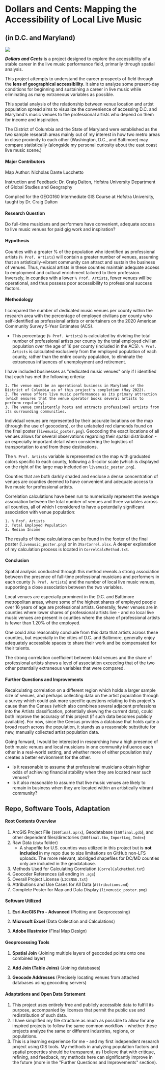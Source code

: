 Dollars and Cents: Mapping the Accessibility of Local Live Music
============
## (in D.C. and Maryland)

![](https://github.com/DanteNaimo/dev2-livemusic/blob/main/livemusic_poster.png)

***Dollars and Cents*** is a project designed to explore the accessibility of a stable career in the live music performance field, primarily through spatial analysis.

This project attempts to understand the career prospects of field through the **lens of geographical accessibility**. It aims to analyze some present-day conditions for beginning and sustaining a career in live music while eliminating as many extraneous variables as possible.

This spatial analysis of the relationship between venue location and artist population spread aims to visualize the convenience of accessing D.C. and Maryland's music venues to the professional artists who depend on them for income and inspiration.

The District of Columbia and the State of Maryland were established as the two sample research areas mainly out of my interest in how two metro areas in close proximity to each other (Washington, D.C., and Baltimore) may compare statistically (alongside my personal curiosity about the east coast live music scene.)


#### Major Contributors

Map Author: Nicholas Dante Lucchetto

Instruction and Feedback: Dr. Craig Dalton, Hofstra University Department of Global Studies and Geography

Compiled for the GEOG160 Intermediate GIS Course at Hofstra University, taught by Dr. Craig Dalton

#### Research Question

Do full-time musicians and performers have convenient, adequate access to live music venues for paid gig work and inspiration?

#### Hypothesis

Counties with a greater % of the population who identified as professional artists (`% Prof. Artists`) will contain a greater number of venues, assuming that an artistically-vibrant community can attract and sustain the business of venues. Thus, musical artists in these counties maintain adequate access to employment and cultural enrichment tailored to their profession. Inversely, in counties with a lower `% Prof. Artists`, fewer venues will be operational, and thus possess poor accessibility to professional success factors.

#### Methodology

I compared the number of dedicated music venues per county within the research area with the percentage of employed civilians per county who self-identified as professional artists or entertainers on the 2020 American Community Survey 5-Year Estimates (ACS).

* This percentage (`% Prof. Artists`) is calculated by dividing the total number of professional artists per county by the total employed civilian population over the age of 16 per county (included in the ACS). `% Prof. Artists` is calculated exclusively from the employed population of each county, rather than the entire county population, to eliminate the extraneous influences of unemployment and retirement.

I have included businesses as "dedicated music venues" only if I identified that each has met the following criteria:

	1. The venue must be an operational business in Maryland or the District of Columbia as of this project's completion (May 2022).
	2. The venue offers live music performances as its primary attraction (which ensures that the venue operator books several artists to perform regularly).
	3. The venue consistently hosts and attracts professional artists from its surrounding communities.

Individual venues are represented by their accurate locations on the map (through the use of geocoders), or the unlabeled red diamonds found on the final poster (`livemusic_poster.png`). Geocoding the exact locations of all venues allows for several observations regarding their spatial distribution - an especially important detail when considering the logistics of transportation to and from these destinations.

The `% Prof. Artists` variable is represented on the map with graduated colors specific to each county, following a 5-color scale (which is displayed on the right of the large map included on `livemusic_poster.png`).

Counties that are both darkly shaded and enclose a dense concentration of venues are counties deemed to have convenient and adequate access to live music for professional artists.

Correlation calculations have been run to numerically represent the average association between the total number of venues and three variables across all counties, all of which I considered to have a potentially significant association with venue population:

	1. % Prof. Artists
	2. Total Employed Population
	3. Median Income

The results of these calculations can be found in the footer of the final poster (`livemusic_poster.png`) or in `3VarCorrel.xlsx`. A deeper explanation of my calculation process is located in `CorrelCalcMethod.txt`.

#### Conclusion

Spatial analysis conducted through this method reveals a strong association between the presence of full-time professional musicians and performers in each county (`% Prof. Artists`) and the number of local live music venues, supporting a close association between the two variables.

Local venues are especially prominent in the D.C. and Baltimore metropolitan areas, where some of the highest shares of employed people over 16 years of age are professional artists. Generally, fewer venues are in counties where lower shares of professional artists live - and no local live music venues are present in counties where the share of professional artists is fewer than 1.20% of the employed.

One could also reasonably conclude from this data that artists across these counties, but especially in the cities of D.C. and Baltimore, generally enjoy adequately accessible spaces to share their work and be compensated for their talents.

The strong correlation coefficient between total venues and the share of professional artists shows a level of association exceeding that of the two other potentially extraneous variables that were compared.

#### Further Questions and Improvements

Recalculating correlation on a different region which holds a larger sample size of venues, and perhaps collecting data on the artist population through a survey which could ask more specific questions relating to this project's cause than the Census (which also combines several adjacent professions into the Artists classification, potentially skewing the current data), could both improve the accuracy of this project (if such data becomes publicly available). For now, since the Census provides a database that holds quite a broad reach across the population, it stands as a reasonable substitute for new, manually collected artist population data.

Going forward, I would be interested in researching how a high presence of both music venues and local musicians in one community influence each other in a real-world setting, and whether more of either population truly creates a better environment for the other.

* Is it reasonable to assume that professional musicians obtain higher odds of achieving financial stability when they are located near such venues?
* Is it also reasonable to assume that live music venues are likely to remain in business when they are located within an artistically vibrant community?

## Repo, Software Tools, Adaptation

#### Root Contents Overview

1. ArcGIS Project File (`160final.aprx`), Geodatabase (`160final.gdb`), and other dependent files/directories (`160final.tbx`, `ImportLog`, `Index`)
2. Raw Data (`data` folder)
	* A shapefile for U.S. counties was utilized in this project but is **not included** in my repo due to size limitations on GitHub non-LFS uploads. The more relevant, abridged shapefiles for DC/MD counties only are included in the geodatabase.
3. Methods Used for Calculating Correlation (`CorrelCalcMethod.txt`)
4. Geocoder References (all ending in `.ags`)
5. Overall Project License (`LICENSE.txt`)
6. Attributions and Use Cases for All Data (`Attributions.md`)
7. Complete Poster for Map and Data Display (`livemusic_poster.png`)

#### Software Utilized

1. **Esri ArcGIS Pro - Advanced** (Plotting and Geoprocessing)

2. **Microsoft Excel** (Data Collection and Calculations)

3. **Adobe Illustrator** (Final Map Design)

#### Geoprocessing Tools

1. **Spatial Join** (Joining multiple layers of geocoded points onto one combined layer)

2. **Add Join (Table Joins)** (Joining databases)

3. **Geocode Addresses** (Precisely locating venues from attached databases using geocoding servers)

#### Adaptations and Open Data Statement

1. This project uses entirely free and publicly accessible data to fulfill its purpose, accompanied by licenses that permit the public use and redistribution of such data.
2. I have simplified my file structure as much as possible to allow for any inspired projects to follow the same common workflow - whether these projects analyze the same or different industries, regions, or populations.
3. This is a learning experience for me - and my first independent research project using GIS tools. My methods in analyzing population factors and spatial properties should be transparent, as I believe that with critique, refining, and feedback, my methods here can significantly improve in the future (more in the "Further Questions and Improvements" section).
